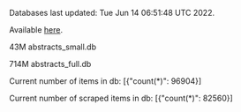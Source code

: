 Databases last updated: Tue Jun 14 06:51:48 UTC 2022. 

Available [here](https://github.com/cbeauhilton/ash-db/releases).


43M	abstracts_small.db

714M	abstracts_full.db

Current number of items in db:
[{"count(*)": 96904}]

Current number of scraped items in db:
[{"count(*)": 82560}]
